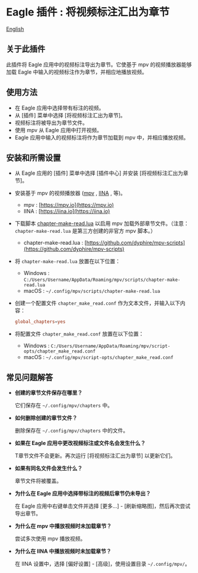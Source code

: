# Eagle 插件 : 将视频标注汇出为章节

[English](README.md)

## 关于此插件
此插件将 Eagle 应用中的视频标注导出为章节。它使基于 mpv 的视频播放器能够加载 Eagle 中输入的视频标注作为章节，并相应地播放视频。

## 使用方法
- 在 Eagle 应用中选择带有标注的视频。
- 从 [插件] 菜单中选择 [将视频标注汇出为章节]。
- 视频标注将被导出为章节文件。
- 使用 mpv 从 Eagle 应用中打开视频。
- Eagle 应用中输入的视频标注将作为章节加载到 mpv 中，并相应播放视频。

## 安装和所需设置

- 从 Eagle 应用的 [插件] 菜单中选择 [插件中心] 并安装 [将视频标注汇出为章节]。

- 安装基于 mpv 的视频播放器 ([mpv](https://mpv.io) , [IINA](https://iina.io) , 等)。
    - mpv : [https://mpv.io](https://mpv.io)
    - IINA : [https://iina.io](https://iina.io)

- 下载脚本 [chapter-make-read.lua](https://github.com/dyphire/mpv-scripts) 以启用 mpv 加载外部章节文件。（注意：`chapter-make-read.lua` 是第三方创建的非官方 mpv 脚本。）
    - chapter-make-read.lua : [https://github.com/dyphire/mpv-scripts](https://github.com/dyphire/mpv-scripts)

- 将 `chapter-make-read.lua` 放置在以下位置：
    - Windows : `C:/Users/Username/AppData/Roaming/mpv/scripts/chapter-make-read.lua`
    - macOS : `~/.config/mpv/scripts/chapter-make-read.lua`

- 创建一个配置文件 `chapter_make_read.conf` 作为文本文件，并输入以下内容：
    ```chapter_make_read.conf
    global_chapters=yes
    ```
  
- 将配置文件 `chapter_make_read.conf` 放置在以下位置：
    - Windows : `C:/Users/Username/AppData/Roaming/mpv/script-opts/chapter_make_read.conf`
    - macOS : `~/.config/mpv/script-opts/chapter_make_read.conf`
  
## 常见问题解答

- **创建的章节文件保存在哪里？**

  它们保存在 `~/.config/mpv/chapters` 中。
 
- **如何删除创建的章节文件？**

  删除保存在 `~/.config/mpv/chapters` 中的文件。
   
- **如果在 Eagle 应用中更改视频标注或文件名会发生什么？**

  T章节文件不会更新。再次运行 [将视频标注汇出为章节] 以更新它们。

- **如果有同名文件会发生什么？**

  章节文件将被覆盖。

- **为什么在 Eagle 应用中选择带标注的视频后章节仍未导出？**

  在 Eagle 应用中右键单击文件并选择 [更多...] - [刷新缩略图]，然后再次尝试导出章节。

- **为什么在 mpv 中播放视频时未加载章节？**

  尝试多次使用 mpv 播放视频。

- **为什么在 IINA 中播放视频时未加载章节？**

  在 IINA 设置中，选择 [偏好设置] - [高级]，使用设置目录 `~/.config/mpv/`。
